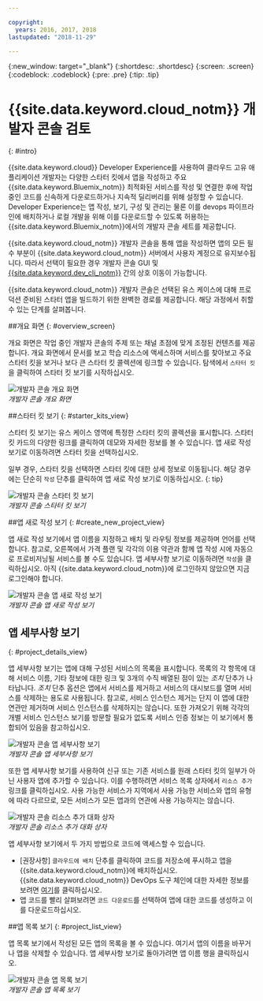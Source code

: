 ```yaml
---

copyright:
  years: 2016, 2017, 2018
lastupdated: "2018-11-29"

---
```

{:new_window: target="_blank"}
{:shortdesc: .shortdesc}
{:screen: .screen}
{:codeblock: .codeblock}
{:pre: .pre}
{:tip: .tip}

# {{site.data.keyword.cloud_notm}} 개발자 콘솔 검토
{: #intro}

<!--I can't see how a customer needs to be walked through the experience without performing a specific task.-->


{{site.data.keyword.cloud}} Developer Experience를 사용하여 클라우드 고유 애플리케이션 개발자는 다양한 스타터 킷에서 앱을 작성하고 주요 {{site.data.keyword.Bluemix_notm}} 최적화된 서비스를 작성 및 연결한 후에 작업 중인 코드를 신속하게 다운로드하거나 지속적 딜리버리를 위해 설정할 수 있습니다. Developer Experience는 앱 작성, 보기, 구성 및 관리는 물론 이를 devops 파이프라인에 배치하거나 로컬 개발을 위해 이를 다운로드할 수 있도록 허용하는 {{site.data.keyword.Bluemix_notm}}에서의 개발자 콘솔 세트를 제공합니다.

{{site.data.keyword.cloud_notm}} 개발자 콘솔을 통해 앱을 작성하면 앱의 모든 필수 부분이 {{site.data.keyword.cloud_notm}} 서버에서 사용자 계정으로 유지보수됩니다. 따라서 선택이 필요한 경우 개발자 콘솔 GUI 및 [{{site.data.keyword.dev_cli_notm}}](/docs/cli/idt/index.html) 간의 상호 이동이 가능합니다.

{{site.data.keyword.cloud_notm}} 개발자 콘솔은 선택된 유스 케이스에 대해 프로덕션 준비된 스타터 앱을 빌드하기 위한 완벽한 경로를 제공합니다. 해당 과정에서 취할 수 있는 단계를 살펴봅니다.

<!-- Ready to jump in?  Visit the [{{site.data.keyword.cloud_notm}} Web App developer console](https://{DomainName}/developer/appservice) to get started.
{: tip} -->

##개요 화면
{: #overview_screen}

개요 화면은 작업 중인 개발자 콘솔의 주제 또는 채널 초점에 맞게 조정된 컨텐츠를 제공합니다. 개요 화면에서 문서를 보고 학습 리소스에 액세스하며 서비스를 찾아보고 주요 스타터 킷을 보거나 보다 큰 스타터 킷 콜렉션에 링크할 수 있습니다. 탐색에서 `스타터 킷`을 클릭하여 스타터 킷 보기를 시작하십시오.

![개발자 콘솔 개요 화면](images/overview_screen.png "개요 화면") <br> *개발자 콘솔 개요 화면*

##스타터 킷 보기
{: #starter_kits_view}

스타터 킷 보기는 유스 케이스 영역에 특정한 스타터 킷의 콜렉션을 표시합니다. 스타터 킷 카드의 다양한 링크를 클릭하여 데모와 자세한 정보를 볼 수 있습니다. 앱 새로 작성 보기로 이동하려면 스타터 킷을 선택하십시오.

일부 경우, 스타터 킷을 선택하면 스타터 킷에 대한 상세 정보로 이동됩니다. 해당 경우에는 단순히 `작성` 단추를 클릭하여 앱 새로 작성 보기로 이동하십시오.
{: tip}

![개발자 콘솔 스타터 킷 보기](images/starter_kits_view.png "스타터 킷 보기") <br> *개발자 콘솔 스타터 킷 보기*

##앱 새로 작성 보기
{: #create_new_project_view}

앱 새로 작성 보기에서 앱 이름을 지정하고 배치 및 라우팅 정보를 제공하며 언어를 선택합니다. 참고로, 오른쪽에서 가격 플랜 및 각각의 이용 약관과 함께 앱 작성 시에 자동으로 프로비저닝될 서비스를 볼 수도 있습니다. 앱 세부사항 보기로 이동하려면 `작성`을 클릭하십시오.  아직 {{site.data.keyword.cloud_notm}}에 로그인하지 않았으면 지금 로그인해야 합니다.

![개발자 콘솔 앱 새로 작성 보기](images/create_new_project_view.png "앱 새로 작성 보기") <br> *개발자 콘솔 앱 새로 작성 보기*

## 앱 세부사항 보기
{: #project_details_view}

앱 세부사항 보기는 앱에 대해 구성된 서비스의 목록을 표시합니다. 목록의 각 항목에 대해 서비스 이름, 기타 정보에 대한 링크 및 3개의 수직 배열된 점이 있는 *조치* 단추가 나타납니다. *조치* 단추 옵션은 앱에서 서비스를 제거하고 서비스의 대시보드를 열며 서비스를 삭제하는 용도로 사용됩니다. 참고로, 서비스 인스턴스 제거는 단지 이 앱에 대한 연관만 제거하며 서비스 인스턴스를 삭제하지는 않습니다. 또한 가져오기 위해 각각의 개별 서비스 인스턴스 보기를 방문할 필요가 없도록 서비스 인증 정보는 이 보기에서 통합되어 있음을 참고하십시오.

![개발자 콘솔 앱 세부사항 보기](images/project_details_view.png "앱 세부사항 보기") <br> *개발자 콘솔 앱 세부사항 보기*

또한 앱 세부사항 보기를 사용하여 신규 또는 기존 서비스를 원래 스타터 킷의 일부가 아닌 사용자 앱에 추가할 수 있습니다. 이를 수행하려면 서비스 목록 상자에서 `리소스 추가` 링크를 클릭하십시오.  사용 가능한 서비스가 지역에서 사용 가능한 서비스와 앱의 유형에 따라 다르므로, 모든 서비스가 모든 앱과의 연관에 사용 가능하지는 않습니다.

![개발자 콘솔 리소스 추가 대화 상자](images/add_resource_dialog.png "리소스 추가 대화 상자") <br> *개발자 콘솔 리소스 추가 대화 상자*

앱 세부사항 보기에서 두 가지 방법으로 코드에 액세스할 수 있습니다.

*  [권장사항] `클라우드에 배치` 단추를 클릭하여 코드를 저장소에 푸시하고 앱을 {{site.data.keyword.cloud_notm}}에 배치하십시오.  {{site.data.keyword.cloud_notm}} DevOps 도구 체인에 대한 자세한 정보를 보려면 [여기](/docs/services/ContinuousDelivery/toolchains_about.html#toolchains_about)를 클릭하십시오.
*  앱 코드를 빨리 살펴보려면 `코드 다운로드`를 선택하여 앱에 대한 코드를 생성하고 이를 다운로드하십시오.

##앱 목록 보기
{: #project_list_view}

앱 목록 보기에서 작성된 모든 앱의 목록을 볼 수 있습니다. 여기서 앱의 이름을 바꾸거나 앱을 삭제할 수 있습니다. 앱 세부사항 보기로 돌아가려면 앱 이름 행을 클릭하십시오.

![개발자 콘솔 앱 목록 보기](images/project_list_view.png "앱 목록 보기") <br> *개발자 콘솔 앱 목록 보기*

